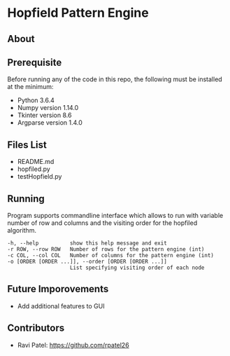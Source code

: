 # Hopfield Pattern Engine

## About

## Prerequisite
Before running any of the code in this repo, the following must be installed at the minimum:
* Python 3.6.4
* Numpy version 1.14.0
* Tkinter version 8.6
* Argparse version 1.4.0

## Files List
* README.md
* hopfiled.py
* testHopfield.py

## Running
Program supports commandline interface which allows to run with variable number of row and columns and the visiting order for the hopfiled algorithm.

```
-h, --help			show this help message and exit
-r ROW, --row ROW 	Number of rows for the pattern engine (int)
-c COL, --col COL 	Number of columns for the pattern engine (int)
-o [ORDER [ORDER ...]], --order [ORDER [ORDER ...]]
					List specifying visiting order of each node
```  


## Future Imporovements
* Add additional features to GUI

## Contributors
* Ravi Patel: https://github.com/rpatel26